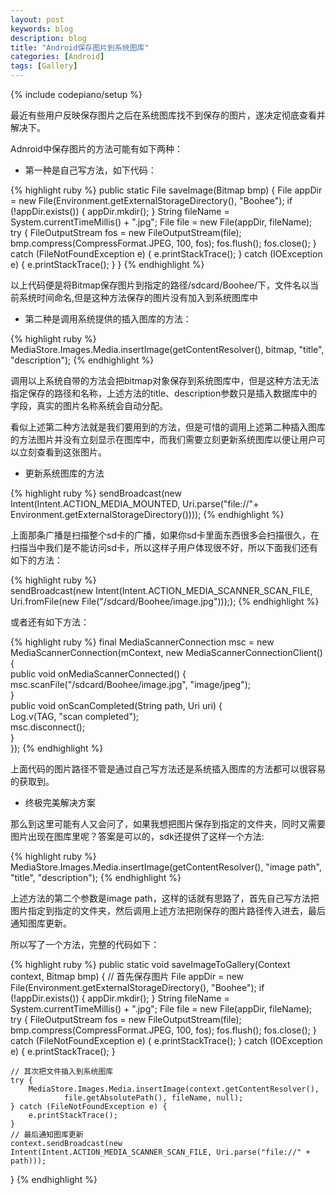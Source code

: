 ```yaml
---
layout: post
keywords: blog
description: blog
title: "Android保存图片到系统图库"
categories: [Android]
tags: [Gallery]
---
```

{% include codepiano/setup %}

最近有些用户反映保存图片之后在系统图库找不到保存的图片，遂决定彻底查看并解决下。

Adnroid中保存图片的方法可能有如下两种：

* 第一种是自己写方法，如下代码：

{% highlight ruby %}
public static File saveImage(Bitmap bmp) {
    File appDir = new File(Environment.getExternalStorageDirectory(), "Boohee");
    if (!appDir.exists()) {
        appDir.mkdir();
    }
    String fileName = System.currentTimeMillis() + ".jpg";
    File file = new File(appDir, fileName);
    try {
        FileOutputStream fos = new FileOutputStream(file);
        bmp.compress(CompressFormat.JPEG, 100, fos);
        fos.flush();
        fos.close();
    } catch (FileNotFoundException e) {
        e.printStackTrace();
    } catch (IOException e) {
        e.printStackTrace();
    }
}
{% endhighlight %}

以上代码便是将Bitmap保存图片到指定的路径/sdcard/Boohee/下，文件名以当前系统时间命名,但是这种方法保存的图片没有加入到系统图库中

* 第二种是调用系统提供的插入图库的方法：

{% highlight ruby %}
MediaStore.Images.Media.insertImage(getContentResolver(), bitmap, "title", "description");
{% endhighlight %}

调用以上系统自带的方法会把bitmap对象保存到系统图库中，但是这种方法无法指定保存的路径和名称，上述方法的title、description参数只是插入数据库中的字段，真实的图片名称系统会自动分配。

看似上述第二种方法就是我们要用到的方法，但是可惜的调用上述第二种插入图库的方法图片并没有立刻显示在图库中，而我们需要立刻更新系统图库以便让用户可以立刻查看到这张图片。

* 更新系统图库的方法

{% highlight ruby %}
sendBroadcast(new Intent(Intent.ACTION_MEDIA_MOUNTED, Uri.parse("file://"+ Environment.getExternalStorageDirectory())));
{% endhighlight %}

上面那条广播是扫描整个sd卡的广播，如果你sd卡里面东西很多会扫描很久，在扫描当中我们是不能访问sd卡，所以这样子用户体现很不好，所以下面我们还有如下的方法：

{% highlight ruby %}    
sendBroadcast(new Intent(Intent.ACTION_MEDIA_SCANNER_SCAN_FILE, Uri.fromFile(new File("/sdcard/Boohee/image.jpg"))););
{% endhighlight %}

或者还有如下方法：

{% highlight ruby %}
final MediaScannerConnection msc = new MediaScannerConnection(mContext, new MediaScannerConnectionClient() {     
    public void onMediaScannerConnected() {     
        msc.scanFile("/sdcard/Boohee/image.jpg", "image/jpeg");     
    }     
    public void onScanCompleted(String path, Uri uri) {     
        Log.v(TAG, "scan completed");     
        msc.disconnect();     
    }     
});
{% endhighlight %}

上面代码的图片路径不管是通过自己写方法还是系统插入图库的方法都可以很容易的获取到。

* 终极完美解决方案

那么到这里可能有人又会问了，如果我想把图片保存到指定的文件夹，同时又需要图片出现在图库里呢？答案是可以的，sdk还提供了这样一个方法:

{% highlight ruby %}
MediaStore.Images.Media.insertImage(getContentResolver(), "image path", "title", "description");
{% endhighlight %}

上述方法的第二个参数是image path，这样的话就有思路了，首先自己写方法把图片指定到指定的文件夹，然后调用上述方法把刚保存的图片路径传入进去，最后通知图库更新。

所以写了一个方法，完整的代码如下：

{% highlight ruby %}
public static void saveImageToGallery(Context context, Bitmap bmp) {
    // 首先保存图片
    File appDir = new File(Environment.getExternalStorageDirectory(), "Boohee");
    if (!appDir.exists()) {
        appDir.mkdir();
    }
    String fileName = System.currentTimeMillis() + ".jpg";
    File file = new File(appDir, fileName);
    try {
        FileOutputStream fos = new FileOutputStream(file);
        bmp.compress(CompressFormat.JPEG, 100, fos);
        fos.flush();
        fos.close();
    } catch (FileNotFoundException e) {
        e.printStackTrace();
    } catch (IOException e) {
        e.printStackTrace();
	}
    
    // 其次把文件插入到系统图库
    try {
        MediaStore.Images.Media.insertImage(context.getContentResolver(),
				file.getAbsolutePath(), fileName, null);
    } catch (FileNotFoundException e) {
        e.printStackTrace();
    }
    // 最后通知图库更新
    context.sendBroadcast(new Intent(Intent.ACTION_MEDIA_SCANNER_SCAN_FILE, Uri.parse("file://" + path)));
}
{% endhighlight %}

